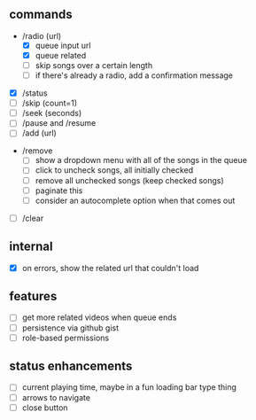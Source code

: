 ## commands

- /radio (url)
  - [x] queue input url
  - [x] queue related
  - [ ] skip songs over a certain length
  - [ ] if there's already a radio, add a confirmation message
- [x] /status
- [ ] /skip (count=1)
- [ ] /seek (seconds)
- [ ] /pause and /resume
- [ ] /add (url)
- /remove
  - [ ] show a dropdown menu with all of the songs in the queue
  - [ ] click to uncheck songs, all initially checked
  - [ ] remove all unchecked songs (keep checked songs)
  - [ ] paginate this
  - [ ] consider an autocomplete option when that comes out
- [ ] /clear

## internal

- [x] on errors, show the related url that couldn't load

## features

- [ ] get more related videos when queue ends
- [ ] persistence via github gist
- [ ] role-based permissions

## status enhancements

- [ ] current playing time, maybe in a fun loading bar type thing
- [ ] arrows to navigate
- [ ] close button
